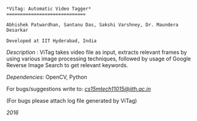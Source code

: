 										    
	*ViTag: Automatic Video Tagger*
	=============================
 
	Abhishek Patwardhan, Santanu Das, Sakshi Varshney, Dr. Maundera Desarkar 

	Developed at IIT Hyderabad, India
										    


*Description* : 
ViTag takes video file as input, extracts relevant frames by using various image 
processing techniques, followed by usage of Google Reverse Image Search to get relevant
keywords.

*Dependencies*: OpenCV, Python


For bugs/suggestions write to: *cs15mtech11015@iith.ac.in* 

(For bugs please attach log file generated by ViTag)


*2016*


